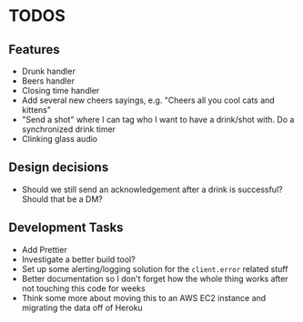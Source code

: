 # TODOS

## Features

- Drunk handler
- Beers handler
- Closing time handler
- Add several new cheers sayings, e.g. "Cheers all you cool cats and kittens"
- "Send a shot" where I can tag who I want to have a drink/shot with. Do a synchronized drink timer
- Clinking glass audio

## Design decisions

- Should we still send an acknowledgement after a drink is successful? Should that be a DM?

## Development Tasks

- Add Prettier
- Investigate a better build tool?
- Set up some alerting/logging solution for the `client.error` related stuff
- Better documentation so I don't forget how the whole thing works after not touching this code for weeks
- Think some more about moving this to an AWS EC2 instance and migrating the data off of Heroku
